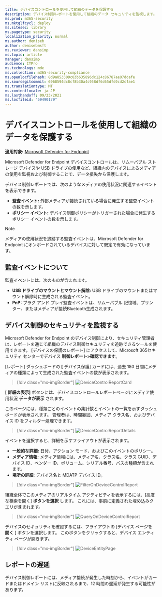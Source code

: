 ```yaml
---
title: デバイスコントロールを使用して組織のデータを保護する
description: デバイス制御レポートを使用して組織のデータ セキュリティを監視します。
ms.prod: m365-security
ms.mktglfcycl: deploy
ms.sitesec: library
ms.pagetype: security
localization_priority: normal
ms.author: deniseb
author: denisebmsft
ms.reviewer: dansimp
ms.topic: article
manager: dansimp
audience: ITPro
ms.technology: mde
ms.collection: m365-security-compliance
ms.openlocfilehash: 8d9a853309c03b635896dc124c86787ae07ddafe
ms.sourcegitcommit: 6968594dc8cf8b30a4c958df6d65dfd0cd2cfae1
ms.translationtype: MT
ms.contentlocale: ja-JP
ms.lasthandoff: 09/23/2021
ms.locfileid: "59490179"
---
```

# <a name="protect-your-organizations-data-with-device-control"></a>デバイスコントロールを使用して組織のデータを保護する

**適用対象:** [Microsoft Defender for Endpoint](https://go.microsoft.com/fwlink/p/?linkid=2154037)

Microsoft Defender for Endpoint デバイスコントロールは、リムーバブル ストレージ デバイスや USB ドライブの使用など、組織内のデバイスによるメディアの使用を監視および制御することで、データ損失から保護します。

デバイス制御レポートでは、次のようなメディアの使用状況に関連するイベントを表示できます。

- **監査イベント:** 外部メディアが接続されている場合に発生する監査イベントの数を示します。
- **ポリシー イベント:** デバイス制御ポリシーがトリガーされた場合に発生するポリシー イベントの数を示します。

> [!NOTE]
> メディアの使用状況を追跡する監査イベントは、Microsoft Defender for Endpoint にオンボードされているデバイスに対して既定で有効になっています。

## <a name="understanding-the-audit-events"></a>監査イベントについて

監査イベントには、次のものが含まれます。

- **USB ドライブのマウントとマウント解除:** USB ドライブのマウントまたはマウント解除時に生成される監査イベント。
- **PnP:** プラグ アンド プレイ監査イベントは、リムーバブル 記憶域、プリンター、またはメディアが接続Bluetooth生成されます。

## <a name="monitor-device-control-security"></a>デバイス制御のセキュリティを監視する

Microsoft Defender for Endpoint のデバイス制御により、セキュリティ管理者は、レポートを通じて組織のデバイス制御セキュリティを追跡できるツールを使用できます。 [デバイスの保護のレポート] にアクセスして、Microsoft 365セキュリティ センターでデバイス **制御レポート>確認できます**。

[レポート] ダッシュボードの **[** デバイス保護] カードには、過去 180 日間にメディアの種類によって生成された監査イベントの数が表示されます。

> [!div class="mx-imgBorder"]
> ![DeviceControlReportCard](images/devicecontrolcard.png)

[ **詳細の表示]** ボタンには、デバイスコントロールレポートページにメディア使用状況 **データが表示** されます。

このページには、種類ごとのイベントの集計数とイベントの一覧を示すダッシュボードが表示されます。 管理者は、時間範囲、メディア クラス名、およびデバイス ID をフィルター処理できます。

> [!div class="mx-imgBorder"]
> ![DeviceControlReportDetails](images/Detaileddevicecontrolreport.png)

イベントを選択すると、詳細を示すフライアウトが表示されます。

- **一般的な詳細:** 日付、アクション モード、およびこのイベントのポリシー。
- **メディア情報:** メディア情報には、メディア名、クラス名、クラス GUID、デバイス ID、ベンダー ID、ボリューム、シリアル番号、バスの種類が含まれます。
- **場所の詳細:** デバイス名と MDATP デバイス ID。

> [!div class="mx-imgBorder"]
> ![FilterOnDeviceControlReport](images/devicecontrolreportfilter.png)

組織全体でこのメディアのリアルタイム アクティビティを表示するには、[高度な検索を開く] **ボタンを選択** します。 これには、事前に定義された埋め込みクエリが含まれます。

> [!div class="mx-imgBorder"]
> ![QueryOnDeviceControlReport](images/Devicecontrolreportquery.png)

デバイスのセキュリティを確認するには、フライアウトの [デバイス ページを **開く** ] ボタンを選択します。 このボタンをクリックすると、デバイス エンティティ ページが開きます。

> [!div class="mx-imgBorder"]
> ![DeviceEntityPage](images/Devicesecuritypage.png)

## <a name="reporting-delays"></a>レポートの遅延

デバイス制御レポートには、メディア接続が発生した時刻から、イベントがカードまたはドメイン リストに反映されるまで、12 時間の遅延が発生する可能性があります。